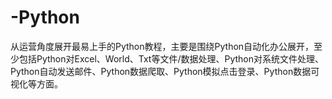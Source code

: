 # -Python
从运营角度展开最易上手的Python教程，主要是围绕Python自动化办公展开，至少包括Python对Excel、World、Txt等文件/数据处理、Python对系统文件处理、Python自动发送邮件、Python数据爬取、Python模拟点击登录、Python数据可视化等方面。
